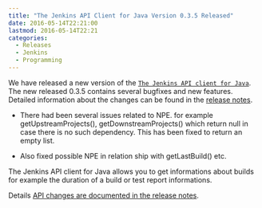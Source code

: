 ```yaml
---
title: "The Jenkins API Client for Java Version 0.3.5 Released"
date: 2016-05-14T22:21:00
lastmod: 2016-05-14T22:21
categories:
  - Releases
  - Jenkins
  - Programming
---
```

We have released a new version of the [`The Jenkins API client for Java`][1].
The new released 0.3.5 contains several bugfixes and new features.
Detailed information about the changes can be found in the [release notes][release-notes].

 * There had been several issues related to NPE. for example
   getUpstreamProjects(), getDownstreamProjects() which 
   return null in case there is no such dependency. This
   has been fixed to return an empty list.

 * Also fixed possible NPE in relation ship with getLastBuild() etc.

The Jenkins API client for Java allows you to get informations about builds for example
the duration of a build or test report informations.

Details [API changes are documented in the release notes][release-notes].

[1]: https://github.com/RisingOak/jenkins-client
[release-notes]: https://github.com/RisingOak/jenkins-client/blob/master/ReleaseNotes.md
